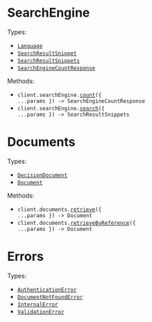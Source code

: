# SearchEngine

Types:

- <code><a href="./src/resources/search-engine.ts">Language</a></code>
- <code><a href="./src/resources/search-engine.ts">SearchResultSnippet</a></code>
- <code><a href="./src/resources/search-engine.ts">SearchResultSnippets</a></code>
- <code><a href="./src/resources/search-engine.ts">SearchEngineCountResponse</a></code>

Methods:

- <code title="get /api/count">client.searchEngine.<a href="./src/resources/search-engine.ts">count</a>({ ...params }) -> SearchEngineCountResponse</code>
- <code title="get /api/search">client.searchEngine.<a href="./src/resources/search-engine.ts">search</a>({ ...params }) -> SearchResultSnippets</code>

# Documents

Types:

- <code><a href="./src/resources/documents.ts">DecisionDocument</a></code>
- <code><a href="./src/resources/documents.ts">Document</a></code>

Methods:

- <code title="get /api/document">client.documents.<a href="./src/resources/documents.ts">retrieve</a>({ ...params }) -> Document</code>
- <code title="get /api/documentByRef">client.documents.<a href="./src/resources/documents.ts">retrieveByReference</a>({ ...params }) -> Document</code>

# Errors

Types:

- <code><a href="./src/resources/errors.ts">AuthenticationError</a></code>
- <code><a href="./src/resources/errors.ts">DocumentNotFoundError</a></code>
- <code><a href="./src/resources/errors.ts">InternalError</a></code>
- <code><a href="./src/resources/errors.ts">ValidationError</a></code>
